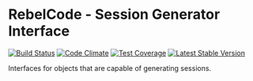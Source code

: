 # RebelCode - Session Generator Interface

[![Build Status](https://travis-ci.org/rebelcode/session-generator-interface.svg?branch=master)](https://travis-ci.org/rebelcode/session-generator-interface)
[![Code Climate](https://codeclimate.com/github/rebelcode/session-generator-interface/badges/gpa.svg)](https://codeclimate.com/github/rebelcode/session-generator-interface)
[![Test Coverage](https://codeclimate.com/github/rebelcode/session-generator-interface/badges/coverage.svg)](https://codeclimate.com/github/rebelcode/session-generator-interface/coverage)
[![Latest Stable Version](https://poser.pugx.org/rebelcode/session-generator-interface/version)](https://packagist.org/packages/rebelcode/session-generator-interface)

Interfaces for objects that are capable of generating sessions.
